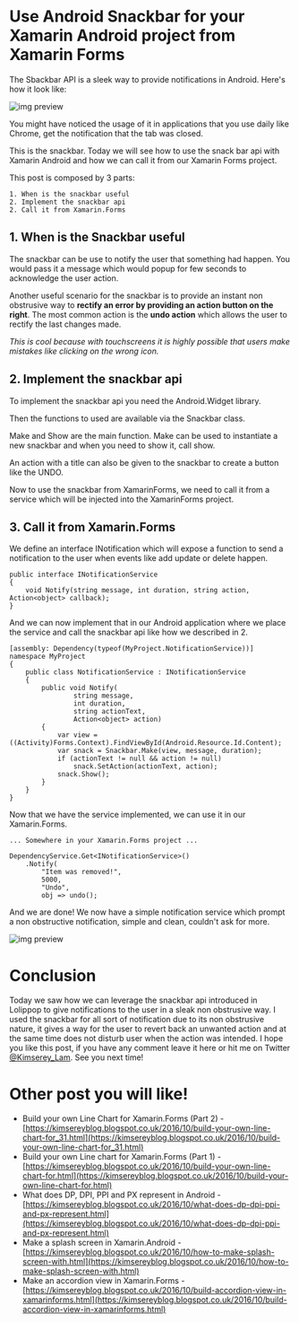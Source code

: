 # Use Android Snackbar for your Xamarin Android project from Xamarin Forms

The Sbackbar API is a sleek way to provide notifications in Android. 
Here's how it look like:

![img preview](https://raw.githubusercontent.com/Kimserey/BlogArchive/master/img/20161118_snackbar/snackbar.png)

You might have noticed the usage of it in applications that you use daily like Chrome, get the notification that the tab was closed.

This is the snackbar. Today we will see how to use the snack bar api with Xamarin Android and how we can call it from our Xamarin Forms project.

This post is composed by 3 parts:

```
1. When is the snackbar useful
2. Implement the snackbar api
2. Call it from Xamarin.Forms
```

## 1. When is the Snackbar useful

The snackbar can be use to notify the user that something had happen.
You would pass it a message which would popup for few seconds to acknowledge the user action.

Another useful scenario for the snackbar is to provide an instant non obstrusive way to __rectify an error by providing an action button on the right__.
The most common action is the __undo action__ which allows the user to rectify the last changes made.

_This is cool because with touchscreens it is highly possible that users make mistakes like clicking on the wrong icon._

## 2. Implement the snackbar api

To implement the snackbar api you need the Android.Widget library.

Then the functions to used are available via the Snackbar class.

Make and Show are the main function.
Make can be used to instantiate a new snackbar and when you need to show it, call show.

An action with a title can also be given to the snackbar to create a button like the UNDO.

Now to use the snackbar from XamarinForms, we need to call it from a service which will be injected into the XamarinForms project.

## 3. Call it from Xamarin.Forms

We define an interface INotification which will expose a function to send a notification to the user when events like add update or delete happen.

```
public interface INotificationService 
{
    void Notify(string message, int duration, string action, Action<object> callback);
}
```

And we can now implement that in our Android application where we place the service and call the snackbar api like how we described in 2.

```
[assembly: Dependency(typeof(MyProject.NotificationService))]
namespace MyProject
{
    public class NotificationService : INotificationService
    {
        public void Notify(
                string message,
                int duration,
                string actionText,
                Action<object> action)
        {
            var view = ((Activity)Forms.Context).FindViewById(Android.Resource.Id.Content);
            var snack = Snackbar.Make(view, message, duration);
            if (actionText != null && action != null)
                snack.SetAction(actionText, action);
            snack.Show();
        }
    }
}
```

Now that we have the service implemented, we can use it in our Xamarin.Forms.

```
... Somewhere in your Xamarin.Forms project ...

DependencyService.Get<INotificationService>()
    .Notify(
        "Item was removed!", 
        5000, 
        "Undo", 
        obj => undo();
```

And we are done!
We now have a simple notification service which prompt a non obstructive notification, simple and clean, couldn't ask for more.

![img preview](https://raw.githubusercontent.com/Kimserey/BlogArchive/master/img/20161118_snackbar/snackbar.png)

# Conclusion

Today we saw how we can leverage the snackbar api introduced in Lolippop to give notifications to the user in a sleak non obstrusive way. I used the snackbar for all sort of notification due to its non obstrusive nature, it gives a way for the user to revert back an unwanted action and at the same time does not disturb user when the action was intended.
I hope you like this post, if you have any comment leave it here or hit me on Twitter [@Kimserey_Lam](https://twitter.com/Kimserey_Lam). See you next time!

# Other post you will like!

- Build your own Line Chart for Xamarin.Forms (Part 2) - [https://kimsereyblog.blogspot.co.uk/2016/10/build-your-own-line-chart-for_31.html](https://kimsereyblog.blogspot.co.uk/2016/10/build-your-own-line-chart-for_31.html)
- Build your own Line chart for Xamarin.Forms (Part 1) - [https://kimsereyblog.blogspot.co.uk/2016/10/build-your-own-line-chart-for.html](https://kimsereyblog.blogspot.co.uk/2016/10/build-your-own-line-chart-for.html)
- What does DP, DPI, PPI and PX represent in Android - [https://kimsereyblog.blogspot.co.uk/2016/10/what-does-dp-dpi-ppi-and-px-represent.html](https://kimsereyblog.blogspot.co.uk/2016/10/what-does-dp-dpi-ppi-and-px-represent.html)
- Make a splash screen in Xamarin.Android - [https://kimsereyblog.blogspot.co.uk/2016/10/how-to-make-splash-screen-with.html](https://kimsereyblog.blogspot.co.uk/2016/10/how-to-make-splash-screen-with.html)
- Make an accordion view in Xamarin.Forms - [https://kimsereyblog.blogspot.co.uk/2016/10/build-accordion-view-in-xamarinforms.html](https://kimsereyblog.blogspot.co.uk/2016/10/build-accordion-view-in-xamarinforms.html)
